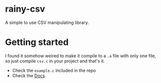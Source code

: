 # rainy-csv
A simple to use CSV manipulating library.

# Getting started
I found it somehow weired to make it compile to a `.a` file with only one file, so just compile `csv.c` in your project and that's it.
 * Check the `example.c` included in the repo
 * Check the <a href="https://hazyuun.github.io/rainy-csv/html/csv_8h.html"> Docs </a>


